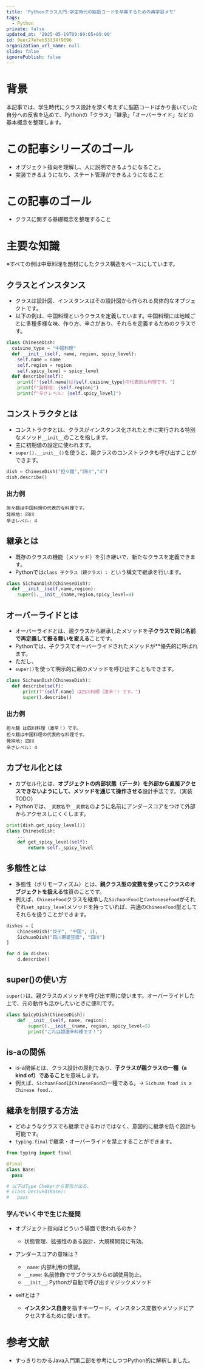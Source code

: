 ```yaml
---
title: 'Pythonクラス入門:学生時代の脳筋コードを卒業するための再学習メモ'
tags:
  - Python
private: false
updated_at: '2025-05-19T09:09:05+09:00'
id: 9eec27efeb53334f9696
organization_url_name: null
slide: false
ignorePublish: false
---
```

# 背景
本記事では、学生時代にクラス設計を深く考えずに脳筋コードばかり書いていた自分への反省を込めて、Pythonの「クラス」「継承」「オーバーライド」などの基本概念を整理します。

# この記事シリーズのゴール
- オブジェクト指向を理解し、人に説明できるようになること。
- 実装できるようになり、ステート管理ができるようになること

# この記事のゴール
- クラスに関する基礎概念を整理すること

# 主要な知識
※すべての例は中華料理を題材にしたクラス構造をベースにしています。
## クラスとインスタンス
- クラスは設計図、インスタンスはその設計図から作られる具体的なオブジェクトです。
- 以下の例は、中国料理というクラスを定義しています。中国料理には地域ごとに多種多様な味、作り方、辛さがあり、それらを定義するためのクラスです。

```python
class ChineseDish:
  cuisine_type = "中国料理"
  def __init__(self, name, region, spicy_level):
    self.name = name
    self.region = region
    self.spicy_level = spicy_level
  def describe(self):
    print(f"{self.name}は{self.cuisine_type}の代表的な料理です。")
    print(f"発祥地: {self.region}")
    print(f"辛さレベル: {self.spicy_level}")

```


## コンストラクタとは
- コンストラクタとは、クラスがインスタンス化されたときに実行される特別なメソッド`__init__`のことを指します。
- 主に初期値の設定に使われます。
- `super().__init__()`を使うと、親クラスのコンストラクタも呼び出すことができます。
```python
dish = ChineseDish("担々麺","四川","4")
dish.describe()
```
### 出力例
```
担々麺は中国料理の代表的な料理です。
発祥地: 四川
辛さレベル: 4
```


## 継承とは
- 既存のクラスの機能（メソッド）を引き継いで、新たなクラスを定義できます。
- Pythonでは`class 子クラス（親クラス）: `という構文で継承を行います。


```python
class SichuanDish(ChineseDish):
  def __init__(self,name,region):
    super().__init__(name,region,spicy_level=4)
```

## オーバーライドとは
- オーバーライドとは、親クラスから継承したメソッドを**子クラスで同じ名前で再定義して振る舞いを変える**ことです。
- Pythonでは、子クラスでオーバーライドされたメソッドが**優先的に呼ばれます。
- ただし、
- `super()`を使って明示的に親のメソッドを呼び出すこともできます。


```python
class SichuanDish(ChineseDish):
  def describe(self):
      print(f"{self.name} は四川料理（激辛！）です。")
      super().describe()
```

### 出力例
```
担々麺 は四川料理（激辛！）です。
担々麺は中国料理の代表的な料理です。
発祥地: 四川
辛さレベル: 4
```


## カプセル化とは
- カプセル化とは、**オブジェクトの内部状態（データ）を外部から直接アクセスできないようにして、メソッドを通じて操作させる**設計手法です。（実装TODO）
- Pythonでは、`_変数名`や`__変数名`のように名前にアンダースコアをつけて外部からアクセスしにくくします。

```python
print(dish.get_spicy_level())
class ChineseDish:
    ...
    def get_spicy_level(self):
        return self._spicy_level
```



## 多態性とは
- 多態性（ポリモーフィズム）とは、**親クラス型の変数を使ってこクラスのオブジェクトを扱える**性質のことです。
- 例えば、`ChineseFood`クラスを継承した`SichuanFood`と`CantoneseFood`がそれぞれ`set_spicy_level`メソッドを持っていれば、共通の`ChineseFood`型としてそれらを扱うことができます。



```python
dishes = [
    ChineseDish("饺子", "中国", 1),
    SichuanDish("四川麻婆豆腐", "四川")
]

for d in dishes:
    d.describe()  

```



## super()の使い方
`super()`は、親クラスのメソッドを呼び出す際に使います。オーバーライドした上で、元の動作も活かしたいときに便利です。

```python
class SpicyDish(ChineseDish):
    def __init__(self, name, region):
        super().__init__(name, region, spicy_level=5)
        print("これは超激辛料理です！")
```


## is-aの関係

- is-a関係とは、クラス設計の原則であり、**子クラスが親クラスの一種（a kind of）であること**を意味します。
- 例えば、`SichuanFood`は`ChineseFood`の一種である。→ `Sichuan food is a Chinese food.`.





## 継承を制限する方法
- どのようなクラスでも継承できるわけではなく、意図的に継承を防ぐ設計も可能です。
- `typing.final`で継承・オーバーライドを禁止することができます。


```python
from typing import final

@final
class Base:
  pass

# 以下はType Chekerから警告が出る。
# class Derived(Base): 
#   pass
```



### 学んでいく中で生じた疑問
- オブジェクト指向はどういう場面で使われるのか？
  - 状態管理、拡張性のある設計、大規模開発に有効。
- アンダースコアの意味は？
  - `_name`: 内部利用の慣習。
  - `__name`: 名前修飾でサブクラスからの誤使用防止。
  - `__init__`; Pythonが自動で呼び出すマジックメソッド

- selfとは？
  - **インスタンス自身**を指すキーワード。インスタンス変数やメソッドにアクセスするために使います。

# 参考文献
- すっきりわかるJava入門第二部を参考にしつつPython的に解釈しました。
